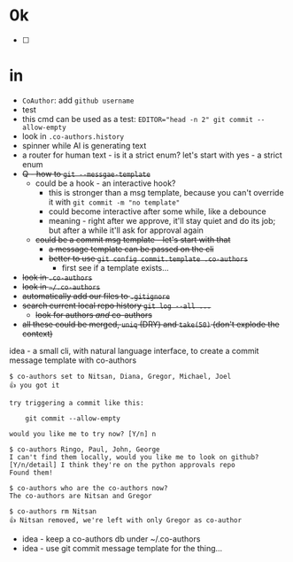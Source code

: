 # 0k

- [ ] 

# in

- `CoAuthor`: add `github username`
- test
- this cmd can be used as a test: `EDITOR="head -n 2" git commit --allow-empty`
- look in `.co-authors.history`
- spinner while AI is generating text
- a router for human text - is it a strict enum? let's start with yes - a strict enum
- ~~Q - how to `git --messgae-template`~~
  - could be a hook - an interactive hook?
    - this is stronger than a msg template, because you can't override it with `git commit -m "no template"`
    - could become interactive after some while, like a debounce
    - meaning - right after we approve, it'll stay quiet and do its job; but after a while it'll ask for approval again
  - ~~could be a commit msg template - let's start with that~~
    - ~~a message template can be passed on the cli~~
    - ~~better to use `git config commit.template .co-authors`~~
      - first see if a template exists...
- ~~look in `.co-authors`~~
- ~~look in `~/.co-authors`~~
- ~~automatically add our files to `.gitignore`~~
- ~~search current local repo history `git log --all ...`~~
  - ~~look for authors _and_ co-authors~~
- ~~all these could be merged, `uniq` (DRY) and `take(50)` (don't explode the context)~~

idea - a small cli, with natural language interface, to create a commit message template with co-authors

```shell
$ co-authors set to Nitsan, Diana, Gregor, Michael, Joel
👍 you got it

try triggering a commit like this:

    git commit --allow-empty

would you like me to try now? [Y/n] n

$ co-authors Ringo, Paul, John, George
I can't find them locally, would you like me to look on github? [Y/n/detail] I think they're on the python approvals repo
Found them!

$ co-authors who are the co-authors now?
The co-authors are Nitsan and Gregor

$ co-authors rm Nitsan
👍 Nitsan removed, we're left with only Gregor as co-author
```
- idea - keep a co-authors db under ~/.co-authors
- idea - use git commit message template for the thing...

